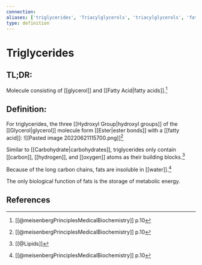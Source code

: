 ```yaml
---
connection:
aliases: ['triglycerides', 'Triacylglycerols', 'triacylglycerols', 'fat', 'fats', 'oil', 'oils']
type: definition
---
```


# Triglycerides

## TL;DR:
Molecule consisting of [[glycerol]] and [[Fatty Acid|fatty acids]].[^1]

## Definition:
For triglycerides, the three [[Hydroxyl Group|hydroxyl groups]] of the [[Glycerol|glycerol]] molecule form [[Ester|ester bonds]] with a [[fatty acid]]:
![[Pasted image 20220621115700.png]][^1]

Similar to [[Carbohydrate|carbohydrates]], triglycerides only contain [[carbon]], [[hydrogen]], and [[oxygen]] atoms as their building blocks.[^2]

Because of the long carbon chains, fats are insoluble in [[water]].[^1]

The only biological function of fats is the storage of metabolic energy.

## References

[^1]: [[@meisenbergPrinciplesMedicalBiochemistry]] p.10
[^2]: [[@Lipids]]